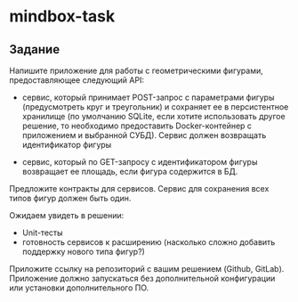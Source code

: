 # mindbox-task

## Задание

Напишите приложение для работы с геометрическими фигурами, предоставляющее следующий API:

- сервис, который принимает POST-запрос с параметрами фигуры (предусмотреть круг и треугольник) и сохраняет ее в персистентное хранилище (по умолчанию SQLite, если хотите использовать другое решение, то необходимо предоставить Docker-контейнер с приложением и выбранной СУБД).
Сервис должен возвращать идентификатор фигуры

- сервис, который по GET-запросу с идентификатором фигуры возвращает ее площадь, если фигура содержится в БД.

Предложите контракты для сервисов. Сервис для сохранения всех типов фигур должен быть один.

Ожидаем увидеть в решении:

- Unit-тесты
- готовность сервисов к расширению (насколько сложно добавить поддержку нового типа фигур?)

Приложите ссылку на репозиторий с вашим решением (Github, GitLab). Приложение должно запускаться без дополнительной конфигурации или установки дополнительного ПО.
